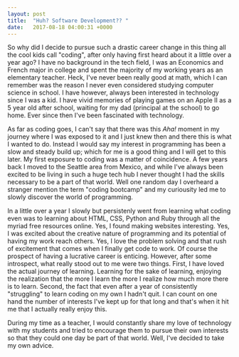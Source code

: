 ```yaml
---
layout: post
title:  "Huh? Software Development?? "
date:   2017-08-18 04:00:31 +0000
---
```



So why did I decide to pursue such a drastic career change in this thing all the cool kids call "coding", after only having first heard about it a little over a year ago?  I have no background in the tech field, I was an Economics and French major in college and spent the majority of my working years as an elementary teacher.  Heck, I've never been really good at math, which I can remember was the reason I never even considered studying computer science in school.  I have however, always been interested in technology since I was a kid.  I have vivid memories of playing games on an Apple II as a 5 year old after school, waiting for my dad (principal at the school) to go home.  Ever since then I've been fascinated with technology.

As far as coding goes, I can't say that there was this *Aha!* moment in my journey where I was exposed to it and I just knew then and there this is what I wanted to do.  Instead I would say my interest in programming has been a slow and steady build up; which for me is a good thing and I will get to this later. My first exposure to coding was a matter of coincidence.  A few years back I moved to the Seattle area from Mexico, and while I've always been excited to be living in such a huge tech hub I never thought I had the skills necessary to be a part of that world.  Well one random day I overheard a stranger mention the term "coding bootcamp" and my curiousity led me to slowly discover the world of programming.  

In a little over a year I slowly but persistenly went from learning what coding even was to learning about HTML, CSS, Python and Ruby through all the myriad free resources online.  Yes, I found making websites interesting. Yes, I was excited about the creative nature of programming and its potential of having my work reach others.  Yes, I love the problem solving and that rush of excitement that comes when I finally get code to work.  Of course the prospect of having a lucrative career is enticing.  However, after some introspect, what really stood out to me were two things.  First, I have loved the actual journey of learning.  Learning for the sake of learning, enjoying the realization that the more I learn the more I realize how much more there is to learn.  Second, the fact that even after a year of consistently "struggling" to learn coding on my own I hadn't quit.  I can count on one hand the number of interests I've kept up for that long and that's when it hit me that I actually really enjoy this.

During my time as a teacher, I would constantly share my love of technology with my students and tried to encourage them to pursue their own interests so that they could one day be part of that world. Well, I've decided to take my own advice.
